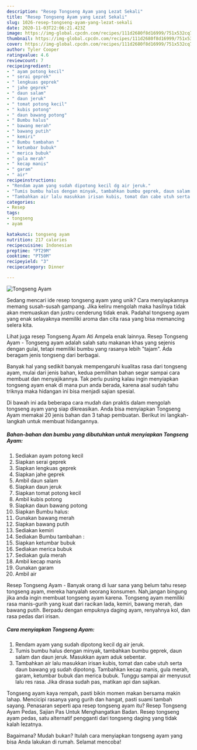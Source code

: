 ```yaml
---
description: "Resep Tongseng Ayam yang Lezat Sekali"
title: "Resep Tongseng Ayam yang Lezat Sekali"
slug: 1026-resep-tongseng-ayam-yang-lezat-sekali
date: 2020-11-03T22:06:21.423Z
image: https://img-global.cpcdn.com/recipes/111d2680f8d16999/751x532cq70/tongseng-ayam-foto-resep-utama.jpg
thumbnail: https://img-global.cpcdn.com/recipes/111d2680f8d16999/751x532cq70/tongseng-ayam-foto-resep-utama.jpg
cover: https://img-global.cpcdn.com/recipes/111d2680f8d16999/751x532cq70/tongseng-ayam-foto-resep-utama.jpg
author: Tyler Cooper
ratingvalue: 4.6
reviewcount: 7
recipeingredient:
- " ayam potong kecil"
- " serai geprek"
- " lengkuas geprek"
- " jahe geprek"
- " daun salam"
- " daun jeruk"
- " tomat potong kecil"
- " kubis potong"
- " daun bawang potong"
- " Bumbu halus"
- " bawang merah"
- " bawang putih"
- " kemiri"
- " Bumbu tambahan "
- " ketumbar bubuk"
- " merica bubuk"
- " gula merah"
- " kecap manis"
- " garam"
- " air"
recipeinstructions:
- "Rendam ayam yang sudah dipotong kecil dg air jeruk."
- "Tumis bumbu halus dengan minyak, tambahkan bumbu geprek, daun salam dan daun jeruk. Masukkan ayam aduk sebentar."
- "Tambahkan air lalu masukkan irisan kubis, tomat dan cabe utuh serta daun bawang yg sudah dipotong. Tambahkan kecap manis, gula merah, garam, ketumbar bubuk dan merica bubuk. Tunggu sampai air menyusut lalu res rasa. Jika dirasa sudah pas, matikan api dan sajikan."
categories:
- Resep
tags:
- tongseng
- ayam

katakunci: tongseng ayam 
nutrition: 217 calories
recipecuisine: Indonesian
preptime: "PT29M"
cooktime: "PT50M"
recipeyield: "3"
recipecategory: Dinner

---
```



![Tongseng Ayam](https://img-global.cpcdn.com/recipes/111d2680f8d16999/751x532cq70/tongseng-ayam-foto-resep-utama.jpg)

Sedang mencari ide resep tongseng ayam yang unik? Cara menyiapkannya memang susah-susah gampang. Jika keliru mengolah maka hasilnya tidak akan memuaskan dan justru cenderung tidak enak. Padahal tongseng ayam yang enak selayaknya memiliki aroma dan cita rasa yang bisa memancing selera kita.

Lihat juga resep Tongseng Ayam Ati Ampela enak lainnya. Resep Tongseng Ayam - Tongseng ayam adalah salah satu makanan khas yang sejenis dengan gulai, tetapi memiliki bumbu yang rasanya lebih &#34;tajam&#34;. Ada beragam jenis tongseng dari berbagai.

Banyak hal yang sedikit banyak mempengaruhi kualitas rasa dari tongseng ayam, mulai dari jenis bahan, kedua pemilihan bahan segar sampai cara membuat dan menyajikannya. Tak perlu pusing kalau ingin menyiapkan tongseng ayam enak di mana pun anda berada, karena asal sudah tahu triknya maka hidangan ini bisa menjadi sajian spesial.


Di bawah ini ada beberapa cara mudah dan praktis dalam mengolah tongseng ayam yang siap dikreasikan. Anda bisa menyiapkan Tongseng Ayam memakai 20 jenis bahan dan 3 tahap pembuatan. Berikut ini langkah-langkah untuk membuat hidangannya.

<!--inarticleads1-->

##### Bahan-bahan dan bumbu yang dibutuhkan untuk menyiapkan Tongseng Ayam:

1. Sediakan  ayam potong kecil
1. Siapkan  serai geprek
1. Siapkan  lengkuas geprek
1. Siapkan  jahe geprek
1. Ambil  daun salam
1. Siapkan  daun jeruk
1. Siapkan  tomat potong kecil
1. Ambil  kubis potong
1. Siapkan  daun bawang potong
1. Siapkan  Bumbu halus:
1. Gunakan  bawang merah
1. Siapkan  bawang putih
1. Sediakan  kemiri
1. Sediakan  Bumbu tambahan :
1. Siapkan  ketumbar bubuk
1. Sediakan  merica bubuk
1. Sediakan  gula merah
1. Ambil  kecap manis
1. Gunakan  garam
1. Ambil  air


Resep Tongseng Ayam - Banyak orang di luar sana yang belum tahu resep tongseng ayam, mereka hanyalah seorang konsumen. Nah,jangan bingung jika anda ingin membuat tongseng ayam karena. Tongseng ayam memiliki rasa manis-gurih yang kuat dari racikan lada, kemiri, bawang merah, dan bawang putih. Berpadu dengan empuknya daging ayam, renyahnya kol, dan rasa pedas dari irisan. 

<!--inarticleads2-->

##### Cara menyiapkan Tongseng Ayam:

1. Rendam ayam yang sudah dipotong kecil dg air jeruk.
1. Tumis bumbu halus dengan minyak, tambahkan bumbu geprek, daun salam dan daun jeruk. Masukkan ayam aduk sebentar.
1. Tambahkan air lalu masukkan irisan kubis, tomat dan cabe utuh serta daun bawang yg sudah dipotong. Tambahkan kecap manis, gula merah, garam, ketumbar bubuk dan merica bubuk. Tunggu sampai air menyusut lalu res rasa. Jika dirasa sudah pas, matikan api dan sajikan.


Tongseng ayam kaya rempah, pasti bikin momen makan bersama makin lahap. Mencicipi rasanya yang gurih dan hangat, pasti suami tambah sayang. Penasaran seperti apa resep tongseng ayam itu? Resep Tongseng Ayam Pedas, Sajian Pas Untuk Menghangatkan Badan. Resep tongseng ayam pedas, satu alternatif pengganti dari tongseng daging yang tidak kalah lezatnya. 

Bagaimana? Mudah bukan? Itulah cara menyiapkan tongseng ayam yang bisa Anda lakukan di rumah. Selamat mencoba!
